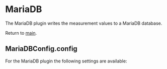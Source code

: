# MariaDB

The MariaDB plugin writes the measurement values to a MariaDB database.

Return to [main](./../Readme.md).

## MariaDBConfig.config

For the MariaDB plugin the following settings are available:
